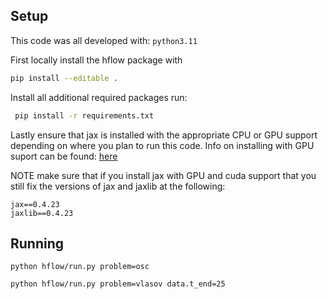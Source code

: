 ## Setup
This code was all developed with:
`
python3.11
`


First locally install the hflow package with

```bash
pip install --editable .
```

Install all additional required packages run:

```bash
 pip install -r requirements.txt
```

Lastly ensure that jax is installed with the appropriate CPU or GPU support depending on where you plan to run this code. Info on installing with GPU suport can be found: [here](https://github.com/google/jax#installation)

NOTE make sure that if you install jax with GPU and cuda support that you still fix the versions of jax and jaxlib at the following:
```
jax==0.4.23
jaxlib==0.4.23
```

## Running

```
python hflow/run.py problem=osc
```
```
python hflow/run.py problem=vlasov data.t_end=25
```